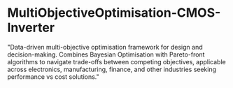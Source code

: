 # MultiObjectiveOptimisation-CMOS-Inverter
"Data-driven multi-objective optimisation framework for design and decision-making. Combines Bayesian Optimisation with Pareto-front algorithms to navigate trade-offs between competing objectives, applicable across electronics, manufacturing, finance, and other industries seeking performance vs cost solutions."
